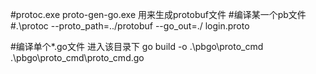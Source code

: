 #protoc.exe proto-gen-go.exe 用来生成protobuf文件
#编译某一个pb文件
#.\protoc --proto_path=../protobuf --go_out=./ login.proto

#编译单个*.go文件
    进入该目录下
    go build -o .\pbgo\proto_cmd .\pbgo\proto_cmd\proto_cmd.go